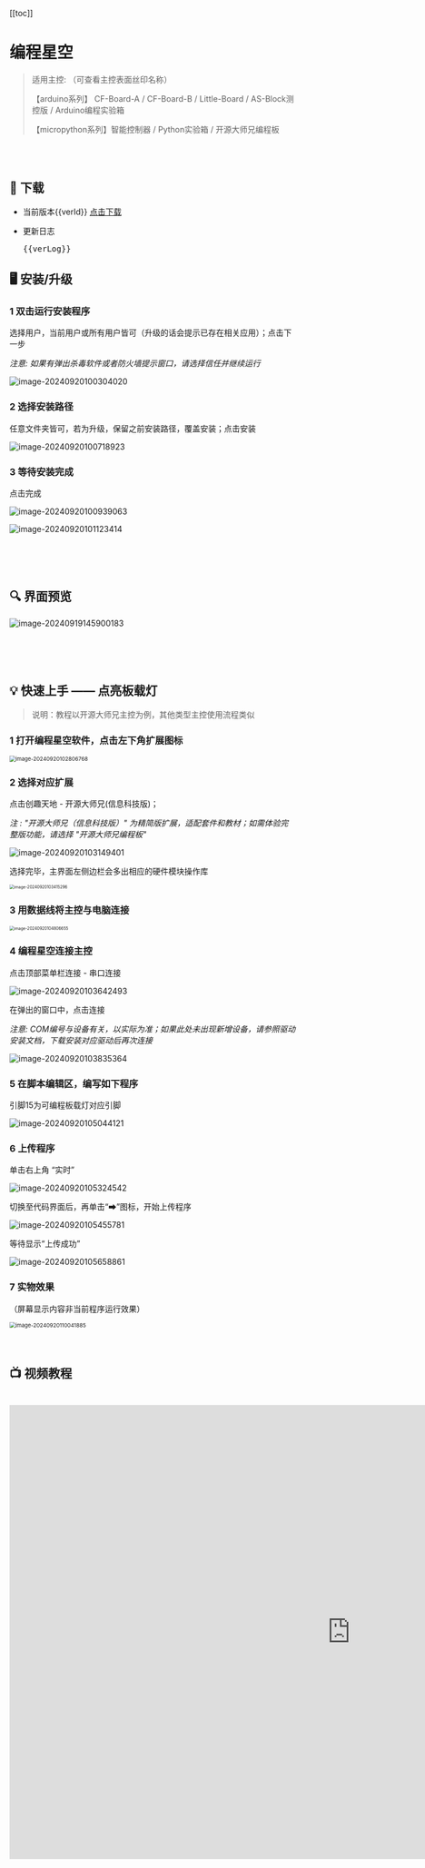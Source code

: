 [[toc]]
# 编程星空

> 适用主控: （可查看主控表面丝印名称）
>
> 【arduino系列】  CF-Board-A / CF-Board-B / Little-Board / AS-Block测控版 / Arduino编程实验箱
>
> 【micropython系列】智能控制器 / Python实验箱 / 开源大师兄编程板

<br>
<br>

## 💾 下载

- 当前版本<span>{{verId}}</span>   <a href="https://cfunworld.com/#/product?id=0" target="_blank">点击下载</a>

- 更新日志
  <pre>{{verLog}}</pre>

## 🖥︎  安装/升级

###   1 双击运行安装程序

选择用户，当前用户或所有用户皆可（升级的话会提示已存在相关应用）；点击下一步

*注意: 如果有弹出杀毒软件或者防火墙提示窗口，请选择信任并继续运行*

![image-20240920100304020](/编程星空.assets/image-20240920100304020.png)

### 2 选择安装路径

任意文件夹皆可，若为升级，保留之前安装路径，覆盖安装；点击安装

![image-20240920100718923](/编程星空.assets/image-20240920100718923.png)

### 3 等待安装完成

点击完成

![image-20240920100939063](/编程星空.assets/image-20240920100939063.png)

![image-20240920101123414](/编程星空.assets/image-20240920101123414.png)

<br>
<br>
<br>

## 🔍️ 界面预览

![image-20240919145900183](/编程星空.assets/image-20240919145900183.png)

<br>
<br>
<br>

## 💡 快速上手 —— 点亮板载灯

> 说明：教程以开源大师兄主控为例，其他类型主控使用流程类似

### 1 打开编程星空软件，点击左下角扩展图标

<img src="/编程星空.assets/image-20240920102806768.png" alt="image-20240920102806768" style="zoom: 67%;" />



### 2 选择对应扩展

点击创趣天地 - 开源大师兄(信息科技版)；

*注 :  "开源大师兄（信息科技版）" 为精简版扩展，适配套件和教材；如需体验完整版功能，请选择 "开源大师兄编程板"*

![image-20240920103149401](/编程星空.assets/image-20240920103149401.png)

选择完毕，主界面左侧边栏会多出相应的硬件模块操作库

<img src="/编程星空.assets/image-20240920103415296.png" alt="image-20240920103415296" style="zoom:50%;" />



### 3 用数据线将主控与电脑连接

<img src="/编程星空.assets/image-20240920104806655.png" alt="image-20240920104806655" style="zoom:50%;" />



### 4 编程星空连接主控

点击顶部菜单栏连接 - 串口连接

![image-20240920103642493](/编程星空.assets/image-20240920103642493.png)

在弹出的窗口中，点击连接

*注意: COM编号与设备有关，以实际为准；如果此处未出现新增设备，请参照驱动安装文档，下载安装对应驱动后再次连接*

![image-20240920103835364](/编程星空.assets/image-20240920103835364.png)



### 5 在脚本编辑区，编写如下程序

引脚15为可编程板载灯对应引脚

![image-20240920105044121](/编程星空.assets/image-20240920105044121.png)



### 6 上传程序

单击右上角 “实时”

![image-20240920105324542](/编程星空.assets/image-20240920105324542.png)

切换至代码界面后，再单击“➡”图标，开始上传程序

![image-20240920105455781](/编程星空.assets/image-20240920105455781.png)

等待显示“上传成功”

![image-20240920105658861](/编程星空.assets/image-20240920105658861.png)



### 7 实物效果

（屏幕显示内容非当前程序运行效果）

<img src="/编程星空.assets/image-20240920110041885.png" alt="image-20240920110041885" style="zoom: 67%;" />

<br>
<br>
<br>

## 📺️ 视频教程
<br>
<iframe src="https://www.bilibili.com/video/BV1rpziY3E2J/?spm_id_from=333.999.0.0&vd_source=d34a80bae9d64a0c5a0716bd47877802" width="1200" height="800" frameborder="no"/>


<script setup>
  import {ref, onMounted} from "vue"

  const verId = ref(0), verLog = ref("")

  onMounted(() => {
    fetch(`https://www.cfunworld.com/api/info/getInfo?k1=aicodestar&k2=0`)
    .then(res => res.json())
    .then(data => {
      if (!data.err) {
        verId.value = data.v.v1
        verLog.value = data.v.v3
      }
    })
  })

  // log example
  // 20240925

  // 1、改进开源大师兄下液晶显示集成功能；2、修复开源大师兄下射频在线问题；3、修改除法运算保留小数后两位精度

  // 20241001

  // 增加开源大师兄（小学信息教材）适配库

  // 20241011

  // 增加开源大师兄下语音识别指示灯功能

  // 20241018

  // 修复开源大师兄下硬件模块管脚选择10以上在线读取异常问题
</script>